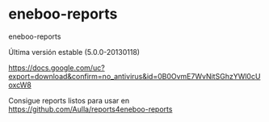 eneboo-reports
==============

eneboo-reports

Última versión estable (5.0.0-20130118)

https://docs.google.com/uc?export=download&confirm=no_antivirus&id=0B0OvmE7WvNitSGhzYWl0cUoxcW8 


Consigue reports listos para usar en https://github.com/Aulla/reports4eneboo-reports
